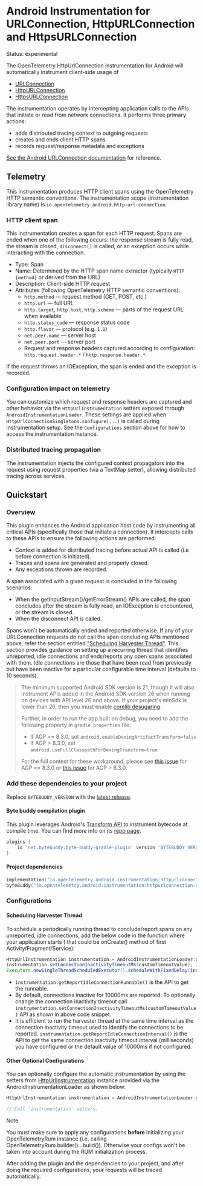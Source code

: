 # Android Instrumentation for URLConnection, HttpURLConnection and HttpsURLConnection

Status: experimental

The OpenTelemetry HttpUrlConnection instrumentation for Android will automatically
instrument client-side usage of

- [URLConnection](https://developer.android.com/reference/java/net/URLConnection)
- [HttpURLConnection](https://developer.android.com/reference/java/net/HttpURLConnection)
- [HttpsURLConnection](https://developer.android.com/reference/javax/net/ssl/HttpsURLConnection)

The instrumentation operates by intercepting application calls to the APIs that
initiate or read from network connections. It performs three primary actions:

- adds distributed tracing context to outgoing requests
- creates and ends client HTTP spans
- records request/response metadata and exceptions

[See the Android URLConnection documentation](https://developer.android.com/reference/java/net/URLConnection) for reference.

## Telemetry

This instrumentation produces HTTP client spans using the OpenTelemetry HTTP semantic
conventions. The instrumentation scope (instrumentation library name) is
`io.opentelemetry.android.http-url-connection`.

### HTTP client span

This instrumentation creates a span for each HTTP request. Spans are ended when one of
the following occurs: the response stream is fully read, the stream is closed,
`disconnect()` is called, or an exception occurs while interacting with the connection.

- Type: Span
- Name: Determined by the HTTP span name extractor (typically `HTTP {method}` or derived from the URL)
- Description: Client-side HTTP request
- Attributes (following OpenTelemetry HTTP semantic conventions):
  - `http.method` — request method (GET, POST, etc.)
  - `http.url` — full URL
  - `http.target`, `http.host`, `http.scheme` — parts of the request URL when available
  - `http.status_code` — response status code
  - `http.flavor` — protocol (e.g. `1.1`)
  - `net.peer.name` — server host
  - `net.peer.port` — server port
  - Request and response headers captured according to configuration: `http.request.header.*` / `http.response.header.*`

If the request throws an IOException, the span is ended and the exception is recorded.

### Configuration impact on telemetry

You can customize which request and response headers are captured and other behavior via
the `HttpUrlInstrumentation` setters exposed through `AndroidInstrumentationLoader`.
These settings are applied when `HttpUrlConnectionSingletons.configure(...)` is called
during instrumentation setup. See the `Configurations` section above for how to access
the instrumentation instance.

### Distributed tracing propagation

The instrumentation injects the configured context propagators into the request using
request properties (via a TextMap setter), allowing distributed tracing across services.

## Quickstart

### Overview

This plugin enhances the Android application host code by instrumenting all critical APIs (specifically those that initiate a connection). It intercepts calls to these APIs to ensure the following actions are performed:

- Context is added for distributed tracing before actual API is called (i.e before connection is initiated).
- Traces and spans are generated and properly closed.
- Any exceptions thrown are recorded.

A span associated with a given request is concluded in the following scenarios:

- When the getInputStream()/getErrorStream() APIs are called, the span concludes after the stream is fully read, an IOException is encountered, or the stream is closed.
- When the disconnect API is called.

Spans won't be automatically ended and reported otherwise. If any of your URLConnection requests do not call the span concluding APIs mentioned above, refer the section entitled ["Scheduling Harvester Thread"](#scheduling-harvester-thread). This section provides guidance on setting up a recurring thread that identifies unreported, idle connections and ends/reports any open spans associated with them. Idle connections are those that have been read from previously but have been inactive for a particular configurable time interval (defaults to 10 seconds).

> The minimum supported Android SDK version is 21, though it will also instrument APIs added in the Android SDK version 26 when running on devices with API level 26 and above.
> If your project's minSdk is lower than 26, then you must enable
> [corelib desugaring](https://developer.android.com/studio/write/java8-support#library-desugaring).
>
> Further, in order to run the app built on debug, you need to add the following property in `gradle.properties` file:
>
> - If AGP <= 8.3.0, set `android.enableDexingArtifactTransform=false`
> - If AGP > 8.3.0, set `android.useFullClasspathForDexingTransform=true`
>
> For the full context for these workaround, please see
> [this issue](https://issuetracker.google.com/issues/334281968) for AGP <= 8.3.0
> or [this issue](https://issuetracker.google.com/issues/230454566#comment18) for AGP > 8.3.0.

### Add these dependencies to your project

Replace `BYTEBUDDY_VERSION` with the [latest release](https://central.sonatype.com/artifact/net.bytebuddy/byte-buddy-gradle-plugin/versions).

#### Byte buddy compilation plugin

This plugin leverages Android's [Transform API](https://developer.android.com/reference/tools/gradle-api/current/com/android/build/api/variant/ScopedArtifactsOperation#toTransform(com.android.build.api.artifact.ScopedArtifact,kotlin.Function1,kotlin.Function1,kotlin.Function1)) to instrument bytecode at compile time. You can find more info on its [repo page](https://github.com/raphw/byte-buddy/tree/master/byte-buddy-gradle-plugin/android-plugin).

```groovy
plugins {
    id 'net.bytebuddy.byte-buddy-gradle-plugin' version 'BYTEBUDDY_VERSION'
}
```

#### Project dependencies

```kotlin
implementation("io.opentelemetry.android.instrumentation:httpurlconnection-library:0.15.0-alpha")
byteBuddy("io.opentelemetry.android.instrumentation:httpurlconnection-agent:0.15.0-alpha")
```

### Configurations

#### Scheduling Harvester Thread

To schedule a periodically running thread to conclude/report spans on any unreported, idle connections, add the below code in the function where your application starts ( that could be onCreate() method of first Activity/Fragment/Service):

```java
HttpUrlInstrumentation instrumentation = AndroidInstrumentationLoader.getInstrumentation(HttpUrlInstrumentation.class);
instrumentation.setConnectionInactivityTimeoutMs(customTimeoutValue); //This is optional. Replace customTimeoutValue with a long data type value which denotes the connection inactivity timeout in milli seconds. Defaults to 10000ms
Executors.newSingleThreadScheduledExecutor().scheduleWithFixedDelay(instrumentation.getReportIdleConnectionRunnable(), 0, instrumentation.getReportIdleConnectionInterval(), TimeUnit.MILLISECONDS);
```

- `instrumentation.getReportIdleConnectionRunnable()` is the API to get the runnable.
- By default, connections inactive for 10000ms are reported. To optionally change the connection inactivity timeout call `instrumentation.setConnectionInactivityTimeoutMs(customTimeoutValue)` API as shown in above code snippet.
- It is efficient to run the harvester thread at the same time interval as the connection inactivity timeout used to identify the connections to be reported. `instrumentation.getReportIdleConnectionInterval()` is the API to get the same connection inactivity timeout interval (milliseconds) you have configured or the default value of 10000ms if not configured.

#### Other Optional Configurations

You can optionally configure the automatic instrumentation by using the setters from [HttpUrlInstrumentation](library/src/main/java/io/opentelemetry/instrumentation/library/httpurlconnection/HttpUrlInstrumentation.kt)
instance provided via the AndroidInstrumentationLoader as shown below:

```java
HttpUrlInstrumentation instrumentation = AndroidInstrumentationLoader.getInstrumentation(HttpUrlInstrumentation.class);

// Call `instrumentation` setters.
```

> [!NOTE]
> You must make sure to apply any configurations **before** initializing your OpenTelemetryRum
> instance (i.e. calling OpenTelemetryRum.builder()...build()). Otherwise your configs won't be
> taken into account during the RUM initialization process.

After adding the plugin and the dependencies to your project, and after doing the required configurations, your requests will be traced automatically.
